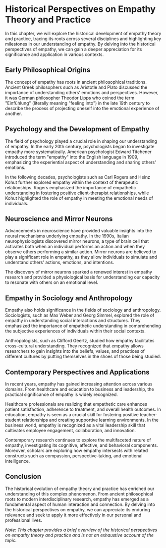 Historical Perspectives on Empathy Theory and Practice
===============================================================

In this chapter, we will explore the historical development of empathy theory and practice, tracing its roots across several disciplines and highlighting key milestones in our understanding of empathy. By delving into the historical perspectives of empathy, we can gain a deeper appreciation for its significance and application in various contexts.

Early Philosophical Origins
---------------------------

The concept of empathy has roots in ancient philosophical traditions. Ancient Greek philosophers such as Aristotle and Plato discussed the importance of understanding others' emotions and perspectives. However, it was German philosopher Theodor Lipps who coined the term "Einfühlung" (literally meaning "feeling into") in the late 19th century to describe the process of projecting oneself into the emotional experience of another.

Psychology and the Development of Empathy
-----------------------------------------

The field of psychology played a crucial role in shaping our understanding of empathy. In the early 20th century, psychologists began to investigate empathy more systematically. American psychologist Edward Titchener introduced the term "empathy" into the English language in 1909, emphasizing the experiential aspect of understanding and sharing others' emotions.

In the following decades, psychologists such as Carl Rogers and Heinz Kohut further explored empathy within the context of therapeutic relationships. Rogers emphasized the importance of empathetic understanding in fostering positive client-therapist relationships, while Kohut highlighted the role of empathy in meeting the emotional needs of individuals.

Neuroscience and Mirror Neurons
-------------------------------

Advancements in neuroscience have provided valuable insights into the neural mechanisms underlying empathy. In the 1990s, Italian neurophysiologists discovered mirror neurons, a type of brain cell that activates both when an individual performs an action and when they observe others performing a similar action. Mirror neurons are believed to play a significant role in empathy, as they allow individuals to simulate and understand others' actions, emotions, and intentions.

The discovery of mirror neurons sparked a renewed interest in empathy research and provided a physiological basis for understanding our capacity to resonate with others on an emotional level.

Empathy in Sociology and Anthropology
-------------------------------------

Empathy also holds significance in the fields of sociology and anthropology. Sociologists, such as Max Weber and Georg Simmel, explored the role of empathy in understanding social interactions and structures. They emphasized the importance of empathetic understanding in comprehending the subjective experiences of individuals within their social contexts.

Anthropologists, such as Clifford Geertz, studied how empathy facilitates cross-cultural understanding. They recognized that empathy allows researchers to gain insights into the beliefs, values, and practices of different cultures by putting themselves in the shoes of those being studied.

Contemporary Perspectives and Applications
------------------------------------------

In recent years, empathy has gained increasing attention across various domains. From healthcare and education to business and leadership, the practical significance of empathy is widely recognized.

Healthcare professionals are realizing that empathetic care enhances patient satisfaction, adherence to treatment, and overall health outcomes. In education, empathy is seen as a crucial skill for fostering positive teacher-student relationships and creating supportive learning environments. In the business world, empathy is recognized as a vital leadership skill that cultivates employee engagement, collaboration, and innovation.

Contemporary research continues to explore the multifaceted nature of empathy, investigating its cognitive, affective, and behavioral components. Moreover, scholars are exploring how empathy intersects with related constructs such as compassion, perspective-taking, and emotional intelligence.

Conclusion
----------

The historical evolution of empathy theory and practice has enriched our understanding of this complex phenomenon. From ancient philosophical roots to modern interdisciplinary research, empathy has emerged as a fundamental aspect of human interaction and connection. By delving into the historical perspectives on empathy, we can appreciate its enduring relevance and seek to apply it more effectively in our personal and professional lives.

*Note: This chapter provides a brief overview of the historical perspectives on empathy theory and practice and is not an exhaustive account of the topic.*
